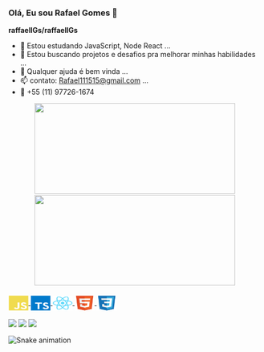 ### Olá, Eu sou Rafael Gomes 👋


**raffaellGs/raffaellGs**

- 🔭 Estou estudando JavaScript, Node React ...
- 👯 Estou buscando projetos  e desafios pra melhorar minhas habilidades ...
- 🤔 Qualquer ajuda é bem vinda ...
- 📫 contato: Rafael111515@gmail.com ...
- :calling: +55 (11) 97726-1674

<div align="center">
  <a href="https://github.com/raffaellGs">
  <img height="180em" width="400px" src="https://github-readme-stats.vercel.app/api?username=raffaellGs&show_icons=true&theme=dracula&include_all_commits=true&count_private=true"/>
  <img height="180em" width="400px" src="https://github-readme-stats.vercel.app/api/top-langs/?username=raffaellGs&layout=compact&langs_count=7&theme=dracula"/>
</div>

  <div style="display: inline_block">
    <br>
  <img align="center" alt="Rafa-Js" height="30" width="40" src="https://raw.githubusercontent.com/devicons/devicon/master/icons/javascript/javascript-plain.svg">
  <img align="center" alt="Rafa-Ts" height="30" width="40" src="https://raw.githubusercontent.com/devicons/devicon/master/icons/typescript/typescript-plain.svg">
  <img align="center" alt="Rafa-React" height="30" width="40" src="https://raw.githubusercontent.com/devicons/devicon/master/icons/react/react-original.svg">
  <img align="center" alt="Rafa-HTML" height="30" width="40" src="https://raw.githubusercontent.com/devicons/devicon/master/icons/html5/html5-original.svg">
  <img align="center" alt="Rafa-CSS" height="30" width="40" src="https://raw.githubusercontent.com/devicons/devicon/master/icons/css3/css3-original.svg">
</div>

  <br>
<div> 
  <a href="https://instagram.com/raffaellgs2" target="_blank"><img src="https://img.shields.io/badge/-Instagram-%23E4405F?style=for-the-badge&logo=instagram&logoColor=white" target="_blank"></a>
  <a href = "mailto:rafael111515@gmail.com"><img src="https://img.shields.io/badge/-Gmail-%23333?style=for-the-badge&logo=gmail&logoColor=white" target="_blank"></a>
  <a href="https://www.linkedin.com/rafael-gomess" target="_blank"><img src="https://img.shields.io/badge/-LinkedIn-%230077B5?style=for-the-badge&logo=linkedin&logoColor=white" target="_blank"></a> 
 
  ![Snake animation](https://github.com/raffaellGs/raffaellGs/blob/output/github-contribution-grid-snake.svg)
 
</div>
